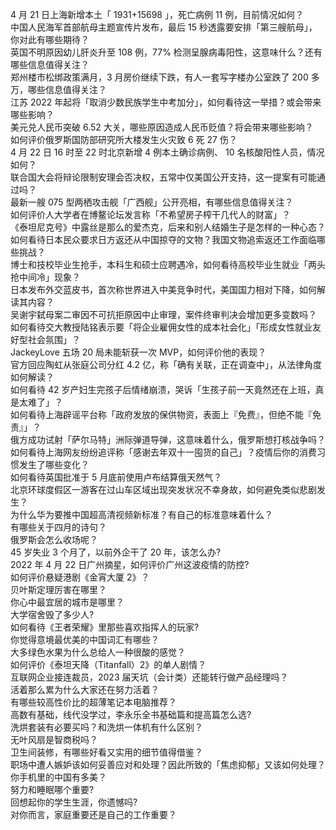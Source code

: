 4 月 21 日上海新增本土「 1931+15698 」，死亡病例 11 例，目前情况如何？  
中国人民海军首部航母主题宣传片发布，最后 15 秒透露要安排「第三艘航母」，你对此有哪些期待？  
英国不明原因幼儿肝炎升至 108 例，77% 检测呈腺病毒阳性，这意味什么？还有哪些信息值得关注？  
郑州楼市松绑政策满月，3 月房价继续下跌，有人一套写字楼办公室跌了 200 多万，哪些信息值得关注？  
江苏 2022 年起将「取消少数民族学生中考加分」，如何看待这一举措？或会带来哪些影响？  
美元兑人民币突破 6.52 大关，哪些原因造成人民币贬值？将会带来哪些影响？  
如何评价俄罗斯国防部研究所大楼发生火灾致 6 死 27 伤？  
4 月 22 日 16 时至 22 时北京新增 4 例本土确诊病例、 10 名核酸阳性人员，情况如何？  
联合国大会将辩论限制安理会否决权，五常中仅美国公开支持，这一提案有可能通过吗？  
最新一艘 075 型两栖攻击舰「广西舰」公开亮相，有哪些信息值得关注？  
如何评价人大学者在博鳌论坛发言称「不希望房子榨干几代人的财富」？  
《泰坦尼克号》中露丝是那么的爱杰克，后来和别人结婚生子是怎样的一种心态？  
如何看待日本民众要求日方返还从中国掠夺的文物？我国文物追索返还工作面临哪些挑战？  
博士和技校毕业生抢手，本科生和硕士应聘遇冷，如何看待高校毕业生就业「两头抢中间冷」现象？  
日本发布外交蓝皮书，首次称世界进入中美竞争时代，美国国力相对下降，如何解读其内容？  
吴谢宇弑母案二审因不可抗拒原因中止审理，案件终审判决会增加更多变数吗？  
如何看待交大教授陆铭表示要「将企业雇佣女性的成本社会化」「形成女性就业友好型社会氛围」？  
JackeyLove 五场 20 局未能斩获一次 MVP，如何评价他的表现？  
官方回应陶虹从张庭公司分红 4.2 亿，称「确有关联，正在调查中」，从法律角度如何解读？  
如何看待 42 岁产妇生完孩子后情绪崩溃，哭诉「生孩子前一天竟然还在上班，真是太难了」？  
如何看待上海辟谣平台称「政府发放的保供物资，表面上『免费』，但绝不能『免责』」？  
俄方成功试射「萨尔马特」洲际弹道导弹，这意味着什么，俄罗斯想打核战争吗？  
如何看待上海网友纷纷追评称「感谢去年双十一囤货的自己」？疫情后你的消费习惯发生了哪些变化？  
如何看待英国批准于 5 月底前使用卢布结算俄天然气？  
北京环球度假区一游客在过山车区域出现突发状况不幸身故，如何避免类似悲剧发生？  
为什么华为要推中国超高清视频新标准？有自己的标准意味着什么？  
有哪些关于四月的诗句？  
俄罗斯会怎么收场呢？  
45 岁失业 3 个月了，以前外企干了 20 年，该怎么办?  
2022 年 4 月 22 日广州摘星，如何评价广州这波疫情的防控?  
如何评价悬疑港剧《金宵大厦 2》？  
贝叶斯定理厉害在哪里？  
你心中最宜居的城市是哪里？  
大学宿舍毁了多少人?  
如何看待《王者荣耀》里那些喜欢指挥人的玩家?  
你觉得意境最优美的中国词汇有哪些？  
大多绿色水果为什么总给人一种很酸的感觉？  
如何评价《泰坦天降（Titanfall）2》的单人剧情？  
互联网企业接连裁员，2023 届天坑（会计类）还能转行做产品经理吗？  
活着那么累为什么大家还在努力活着？  
有哪些较高性价比的超薄笔记本电脑推荐？  
高数有基础，线代没学过，李永乐全书基础篇和提高篇怎么选?  
洗烘套装有必要买吗？和洗烘一体机有什么区别？  
无叶风扇是智商税吗？  
卫生间装修，有哪些好看又实用的细节值得借鉴？  
职场中遭人嫉妒该如何妥善应对和处理？因此所致的「焦虑抑郁」又该如何处理？  
你手机里的中国有多美？  
努力和睡眠哪个重要?  
回想起你的学生生涯，你遗憾吗?  
对你而言，家庭重要还是自己的工作重要？  
